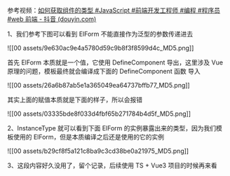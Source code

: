 参考视频：[如何获取组件的类型 #JavaScript #前端开发工程师 #编程 #程序员 #web 前端 - 抖音 (douyin.com)](https://www.douyin.com/video/7368768642969816331)

1、我们参考下图可以看到 ElForm 不能直接作为泛型的参数传递进去

![[00 assets/9e630ac9e4a5780d59c9b8f3f8599d4c_MD5.png]]

首先 ElForm 本质就是一个值，它使用 DefineComponent 导出，这里涉及 Vue 原理的问题，模板最终就会编译成下面的 DefineComponent 函数 导入

![[00 assets/26a6b87ab5e1a365049ea64737bffb77_MD5.png]]

其实上面的赋值本质就是下面的样子，所以会报错

![[00 assets/03335bde8f033d4fbf65b271784b4d5f_MD5.png]]

2、InstanceType 就可以看到下面 ElForm 的实例暴露出来的类型，因为我们模板使用的 ElForm，但是本质编译之后还是使用的它的实例

![[00 assets/b29cf8f5a121c8ba9c3cd38be0a21975_MD5.png]]

3、这段内容好久没用了，留个记录，后续使用 TS + Vue3 项目的时候再来看
